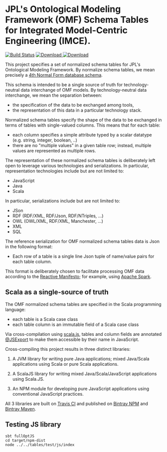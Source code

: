 # JPL's Ontological Modeling Framework (OMF) Schema Tables for Integrated Model-Centric Engineering (IMCE).

[![Build Status](https://travis-ci.org/JPL-IMCE/jpl.omf.schema.tables.svg?branch=master)](https://travis-ci.org/JPL-IMCE/jpl.omf.schema.tables)
 [ ![Download](https://api.bintray.com/packages/jpl-imce/gov.nasa.jpl.imce.npm/jpl-omf-schema-tables/images/download.svg) ](https://bintray.com/jpl-imce/gov.nasa.jpl.imce.npm/jpl-omf-schema-tables/_latestVersion)
 [ ![Download](https://api.bintray.com/packages/jpl-imce/gov.nasa.jpl.imce/jpl.omf.schema.tables/images/download.svg) ](https://bintray.com/jpl-imce/gov.nasa.jpl.imce/jpl.omf.schema.tables/_latestVersion)
 
This project specifies a set of normalized schema tables for JPL's Ontological Modeling Framework.
By normalize schema tables, we mean precisely a [4th Normal Form database schema](http://www.bkent.net/Doc/simple5.htm#label4).

This schema is intended to be a single source of truth for technology-neutral data interchange of OMF models.
By technology-neutral data interchange, we mean the separation between:
   - the specification of the data to be exchanged among tools,
   - the representation of this data in a particular technology stack.
   
Normalized schema tables specify the shape of the data to be exchanged in terms of tables with single-valued columns.
This means that for each table:
 - each column specifies a simple attribute typed by a scalar datatype (e.g. string, integer, boolean, ..)
 - there are no "multiple values" in a given table row; instead, multiple values are represented as multiple rows.

The representation of these normalized schema tables is deliberately left open 
to leverage various technologies and serializations.
In particular, representation technologies include but are not limited to:
- JavaScript
- Java
- Scala

In particular, serializations include but are not limited to:
- JSon
- RDF (RDF/XML, RDF/Json, RDF/NTriples, ...)
- OWL (OWL/XML, RDF/XML, Manchester, ...)
- XML
- SQL

The reference serialization for OMF normalized schema tables data is Json in the following format:
- Each row of a table is a single line Json tuple of name/value pairs for each table column.

This format is deliberately chosen to facilitate processing OMF data according 
to the [Reactive Manifesto](http://www.reactivemanifesto.org); 
for example, using [Apache Spark](http://spark.apache.org).

## Scala as a single-source of truth

The OMF normalized schema tables are specified in the Scala programming language:
- each table is a Scala case class
- each table column is an immutable field of a Scala case class

Via cross-compilation using [scala.js](http://scala-js.org), 
tables and column fields are annotated 
[@JSExport](https://www.scala-js.org/doc/interoperability/export-to-javascript.html)
to make them accessible by their name in JavaScript.

Cross-compiling this project results in three distinct libraries:

1. A JVM library for writing pure Java applications; mixed Java/Scala applications using Scala or pure Scala applications.
   
2. A ScalaJS library for writing mixed Java/Scala/JavaScript applications using Scala.JS.
   
3. An NPM module for developing pure JavaScript applications using conventional JavaScript practices.

All 3 libraries are built on [Travis CI](https://travis-ci.org/JPL-IMCE/omf.schema.tables) and published 
on [Bintray NPM](https://bintray.com/jpl-imce/gov.nasa.jpl.imce.npm/jpl-omf-schema-tables)
and [Bintray Maven](https://bintray.com/jpl-imce/gov.nasa.jpl.imce/omf.schema.tables).

## Testing JS library

```
sbt fullOptJS
cd target/npm-dist
node ../../tables/test/js/index
```
